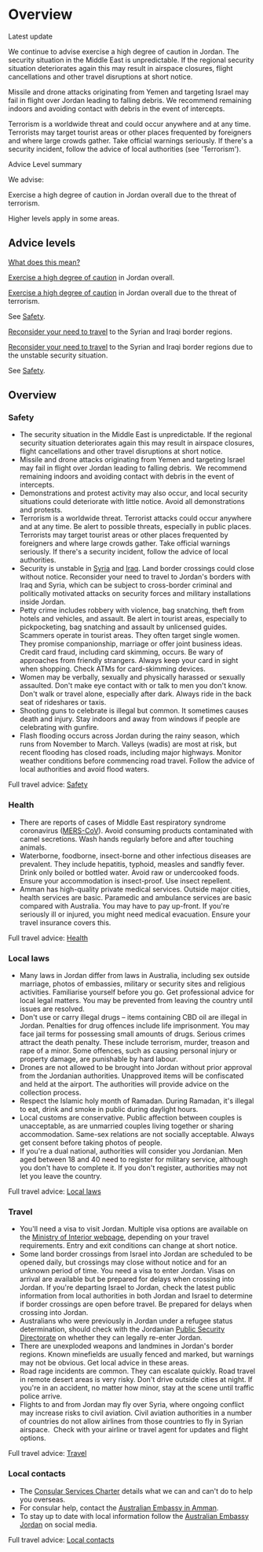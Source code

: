 # Overview

Latest update

We continue to advise exercise a high degree of caution in Jordan. The security situation in the Middle East is unpredictable. If the regional security situation deteriorates again this may result in airspace closures, flight cancellations and other travel disruptions at short notice.  
  
Missile and drone attacks originating from Yemen and targeting Israel may fail in flight over Jordan leading to falling debris. We recommend remaining indoors and avoiding contact with debris in the event of intercepts.   
  
Terrorism is a worldwide threat and could occur anywhere and at any time. Terrorists may target tourist areas or other places frequented by foreigners and where large crowds gather. Take official warnings seriously. If there's a security incident, follow the advice of local authorities (see 'Terrorism').

Advice Level summary

We advise:

Exercise a high degree of caution in Jordan overall due to the threat of terrorism.

Higher levels apply in some areas.

## Advice levels

[What does this mean?](/before-you-go/travel-advice-explained/)

[Exercise a high degree of caution](https://www.smartraveller.gov.au/consular-services/travel-advice-explained#level2) in Jordan overall.

[Exercise a high degree of caution](https://www.smartraveller.gov.au/consular-services/travel-advice-explained#level2) in Jordan overall due to the threat of terrorism.

See [Safety](#safety).

[Reconsider your need to travel](https://www.smartraveller.gov.au/consular-services/travel-advice-explained#level3) to the Syrian and Iraqi border regions.

[Reconsider your need to travel](https://www.smartraveller.gov.au/consular-services/travel-advice-explained#level3) to the Syrian and Iraqi border regions due to the unstable security situation.

See [Safety](#safety).

## Overview

### Safety

* The security situation in the Middle East is unpredictable. If the regional security situation deteriorates again this may result in airspace closures, flight cancellations and other travel disruptions at short notice.
* Missile and drone attacks originating from Yemen and targeting Israel may fail in flight over Jordan leading to falling debris.  We recommend remaining indoors and avoiding contact with debris in the event of intercepts.
* Demonstrations and protest activity may also occur, and local security situations could deteriorate with little notice. Avoid all demonstrations and protests.
* Terrorism is a worldwide threat. Terrorist attacks could occur anywhere and at any time. Be alert to possible threats, especially in public places. Terrorists may target tourist areas or other places frequented by foreigners and where large crowds gather. Take official warnings seriously. If there's a security incident, follow the advice of local authorities.
* Security is unstable in [Syria](/destinations/middle-east/syria "Syria") and [Iraq](/destinations/middle-east/iraq "Iraq"). Land border crossings could close without notice. Reconsider your need to travel to Jordan's borders with Iraq and Syria, which can be subject to cross-border criminal and politically motivated attacks on security forces and military installations inside Jordan.
* Petty crime includes robbery with violence, bag snatching, theft from hotels and vehicles, and assault. Be alert in tourist areas, especially to pickpocketing, bag snatching and assault by unlicensed guides. Scammers operate in tourist areas. They often target single women. They promise companionship, marriage or offer joint business ideas. Credit card fraud, including card skimming, occurs. Be wary of approaches from friendly strangers. Always keep your card in sight when shopping. Check ATMs for card-skimming devices.
* Women may be verbally, sexually and physically harassed or sexually assaulted. Don't make eye contact with or talk to men you don't know. Don't walk or travel alone, especially after dark. Always ride in the back seat of rideshares or taxis.
* Shooting guns to celebrate is illegal but common. It sometimes causes death and injury. Stay indoors and away from windows if people are celebrating with gunfire.
* Flash flooding occurs across Jordan during the rainy season, which runs from November to March. Valleys (wadis) are most at risk, but recent flooding has closed roads, including major highways. Monitor weather conditions before commencing road travel. Follow the advice of local authorities and avoid flood waters.

Full travel advice: [Safety](#safety)

### Health

* There are reports of cases of Middle East respiratory syndrome coronavirus ([MERS-CoV](https://www.who.int/news-room/fact-sheets/detail/middle-east-respiratory-syndrome-coronavirus-(mers-cov))). Avoid consuming products contaminated with camel secretions. Wash hands regularly before and after touching animals.
* Waterborne, foodborne, insect-borne and other infectious diseases are prevalent. They include hepatitis, typhoid, measles and sandfly fever. Drink only boiled or bottled water. Avoid raw or undercooked foods. Ensure your accommodation is insect-proof. Use insect repellent.
* Amman has high-quality private medical services. Outside major cities, health services are basic. Paramedic and ambulance services are basic compared with Australia. You may have to pay up-front. If you're seriously ill or injured, you might need medical evacuation. Ensure your travel insurance covers this.

Full travel advice: [Health](#health)

### Local laws

* Many laws in Jordan differ from laws in Australia, including sex outside marriage, photos of embassies, military or security sites and religious activities. Familiarise yourself before you go. Get professional advice for local legal matters. You may be prevented from leaving the country until issues are resolved.
* Don't use or carry illegal drugs – items containing CBD oil are illegal in Jordan. Penalties for drug offences include life imprisonment. You may face jail terms for possessing small amounts of drugs. Serious crimes attract the death penalty. These include terrorism, murder, treason and rape of a minor. Some offences, such as causing personal injury or property damage, are punishable by hard labour.
* Drones are not allowed to be brought into Jordan without prior approval from the Jordanian authorities. Unapproved items will be confiscated and held at the airport. The authorities will provide advice on the collection process.
* Respect the Islamic holy month of Ramadan. During Ramadan, it's illegal to eat, drink and smoke in public during daylight hours.
* Local customs are conservative. Public affection between couples is unacceptable, as are unmarried couples living together or sharing accommodation. Same-sex relations are not socially acceptable. Always get consent before taking photos of people.
* If you're a dual national, authorities will consider you Jordanian. Men aged between 18 and 40 need to register for military service, although you don't have to complete it. If you don't register, authorities may not let you leave the country.

Full travel advice: [Local laws](#local-laws)

### Travel

* You'll need a visa to visit Jordan. Multiple visa options are available on the [Ministry of Interior webpage](https://moi.gov.jo/EN/Pages/Visa_E_Applications), depending on your travel requirements. Entry and exit conditions can change at short notice.
* Some land border crossings from Israel into Jordan are scheduled to be opened daily, but crossings may close without notice and for an unknown period of time. You need a visa to enter Jordan. Visas on arrival are available but be prepared for delays when crossing into Jordan. If you're departing Israel to Jordan, check the latest public information from local authorities in both Jordan and Israel to determine if border crossings are open before travel. Be prepared for delays when crossing into Jordan.
* Australians who were previously in Jordan under a refugee status determination, should check with the Jordanian [Public Security Directorate](https://psd.gov.jo/en-us) on whether they can legally re-enter Jordan.
* There are unexploded weapons and landmines in Jordan's border regions. Known minefields are usually fenced and marked, but warnings may not be obvious. Get local advice in these areas.
* Road rage incidents are common. They can escalate quickly. Road travel in remote desert areas is very risky. Don't drive outside cities at night. If you're in an accident, no matter how minor, stay at the scene until traffic police arrive.
* Flights to and from Jordan may fly over Syria, where ongoing conflict may increase risks to civil aviation. Civil aviation authorities in a number of countries do not allow airlines from those countries to fly in Syrian airspace.  Check with your airline or travel agent for updates and flight options.

Full travel advice: [Travel](#travel)

### Local contacts

* The [Consular Services Charter](/consular-services/consular-services-charter "Consular Services Charter") details what we can and can't do to help you overseas.
* For consular help, contact the [Australian Embassy in Amman](http://jordan.embassy.gov.au/aman/home.html).
* To stay up to date with local information follow the [Australian Embassy Jordan](https://www.facebook.com/AusEmbJO/) on social media.

Full travel advice: [Local contacts](#local-contacts)
